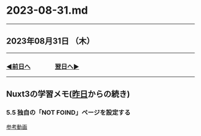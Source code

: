 # 2023-08-31.md

---

## 2023年08月31日 （木）

---

### [◀️前日へ](https://github.com/yuasys/chatty-journal/blob/main/2023/08/2023-08-30.md)&emsp;&emsp;&emsp;&emsp;[翌日へ▶️](https://github.com/yuasys/chatty-journal/blob/main/2023/09/2023-09-01.md)

---

## Nuxt3の学習メモ([昨日](https://github.com/yuasys/chatty-journal/blob/main/2023/08/2023-08-30.md)からの続き)

### 5.5 独自の「NOT FOIND」ページを設定する

[参考動画](https://youtu.be/kpyQPfWX0yQ?si=U1a0pwy7xYrPDfTa)
